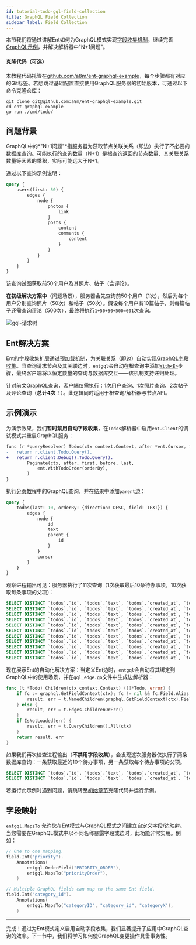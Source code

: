```yaml
---
id: tutorial-todo-gql-field-collection
title: GraphQL Field Collection
sidebar_label: Field Collection
---
```


本节我们将通过讲解Ent如何为GraphQL模式实现[字段收集机制](https://spec.graphql.org/June2018/#sec-Field-Collection)，继续完善[GraphQL示例](tutorial-todo-gql.mdx)，并解决解析器中"N+1问题"。

#### 克隆代码（可选）

本教程代码托管在[github.com/a8m/ent-graphql-example](https://github.com/a8m/ent-graphql-example)，每个步骤都有对应的Git标签。若想跳过基础配置直接使用GraphQL服务器的初始版本，可通过以下命令克隆仓库：

```console
git clone git@github.com:a8m/ent-graphql-example.git
cd ent-graphql-example 
go run ./cmd/todo/
```

## 问题背景

GraphQL中的*"N+1问题"*指服务器为获取节点关联关系（即边）执行了不必要的数据库查询。可能执行的查询数量（N+1）是根查询返回的节点数量、其关联关系数量等因素的乘积，实际可能远大于N+1。

通过以下查询示例说明：

```graphql
query {
    users(first: 50) {
        edges {
            node {
                photos {
                    link
                }
                posts {
                    content
                    comments {
                        content
                    }
                }
            }
        }
    }
}
```

该查询试图获取前50个用户及其照片、帖子（含评论）。

**在初级解决方案中**（问题场景），服务器会先查询前50个用户（1次），然后为每个用户分别查询照片（50次）和帖子（50次）。假设每个用户有10篇帖子，则每篇帖子还需查询评论（500次），最终将执行`1+50+50+500=601`次查询。

![gql-请求树](https://entgo.io/images/assets/request-tree.png)

## Ent解决方案

Ent的字段收集扩展通过[预加载机制](eager-load.mdx)，为关联关系（即边）自动实现[GraphQL字段收集](https://spec.graphql.org/June2018/#sec-Field-Collection)。当查询请求节点及其关联边时，`entgql`会自动在根查询中添加[`With<E>`](eager-load.mdx)步骤，最终客户端将以恒定数量的查询与数据库交互——该机制支持递归处理。

针对前文GraphQL查询，客户端仅需执行：1次用户查询、1次照片查询、2次帖子及评论查询（**总计4次！**）。此逻辑同时适用于根查询/解析器与节点API。

## 示例演示

为演示效果，我们**暂时禁用自动字段收集**，在`Todos`解析器中启用`ent.Client`的调试模式并重启GraphQL服务：

```diff title="ent.resolvers.go"
func (r *queryResolver) Todos(ctx context.Context, after *ent.Cursor, first *int, before *ent.Cursor, last *int, orderBy *ent.TodoOrder) (*ent.TodoConnection, error) {
-	return r.client.Todo.Query().
+	return r.client.Debug().Todo.Query().
		Paginate(ctx, after, first, before, last,
			ent.WithTodoOrder(orderBy),
		)
}
```

执行[分页教程](tutorial-todo-gql-paginate.md)中的GraphQL查询，并在结果中添加`parent`边：

```graphql
query {
    todos(last: 10, orderBy: {direction: DESC, field: TEXT}) {
        edges {
            node {
                id
                text
                parent {
                    id
                }
            }
            cursor
        }
    }
}
```

观察进程输出可见：服务器执行了11次查询（1次获取最后10条待办事项，10次获取每条事项的父项）：

```sql
SELECT DISTINCT `todos`.`id`, `todos`.`text`, `todos`.`created_at`, `todos`.`status`, `todos`.`priority` FROM `todos` ORDER BY `id` ASC LIMIT 11
SELECT DISTINCT `todos`.`id`, `todos`.`text`, `todos`.`created_at`, `todos`.`status`, `todos`.`priority` FROM `todos` JOIN (SELECT `todo_parent` FROM `todos` WHERE `id` = ?) AS `t1` ON `todos`.`id` = `t1`.`todo_parent` LIMIT 2
SELECT DISTINCT `todos`.`id`, `todos`.`text`, `todos`.`created_at`, `todos`.`status`, `todos`.`priority` FROM `todos` JOIN (SELECT `todo_parent` FROM `todos` WHERE `id` = ?) AS `t1` ON `todos`.`id` = `t1`.`todo_parent` LIMIT 2
SELECT DISTINCT `todos`.`id`, `todos`.`text`, `todos`.`created_at`, `todos`.`status`, `todos`.`priority` FROM `todos` JOIN (SELECT `todo_parent` FROM `todos` WHERE `id` = ?) AS `t1` ON `todos`.`id` = `t1`.`todo_parent` LIMIT 2
SELECT DISTINCT `todos`.`id`, `todos`.`text`, `todos`.`created_at`, `todos`.`status`, `todos`.`priority` FROM `todos` JOIN (SELECT `todo_parent` FROM `todos` WHERE `id` = ?) AS `t1` ON `todos`.`id` = `t1`.`todo_parent` LIMIT 2
SELECT DISTINCT `todos`.`id`, `todos`.`text`, `todos`.`created_at`, `todos`.`status`, `todos`.`priority` FROM `todos` JOIN (SELECT `todo_parent` FROM `todos` WHERE `id` = ?) AS `t1` ON `todos`.`id` = `t1`.`todo_parent` LIMIT 2
SELECT DISTINCT `todos`.`id`, `todos`.`text`, `todos`.`created_at`, `todos`.`status`, `todos`.`priority` FROM `todos` JOIN (SELECT `todo_parent` FROM `todos` WHERE `id` = ?) AS `t1` ON `todos`.`id` = `t1`.`todo_parent` LIMIT 2
SELECT DISTINCT `todos`.`id`, `todos`.`text`, `todos`.`created_at`, `todos`.`status`, `todos`.`priority` FROM `todos` JOIN (SELECT `todo_parent` FROM `todos` WHERE `id` = ?) AS `t1` ON `todos`.`id` = `t1`.`todo_parent` LIMIT 2
SELECT DISTINCT `todos`.`id`, `todos`.`text`, `todos`.`created_at`, `todos`.`status`, `todos`.`priority` FROM `todos` JOIN (SELECT `todo_parent` FROM `todos` WHERE `id` = ?) AS `t1` ON `todos`.`id` = `t1`.`todo_parent` LIMIT 2
SELECT DISTINCT `todos`.`id`, `todos`.`text`, `todos`.`created_at`, `todos`.`status`, `todos`.`priority` FROM `todos` JOIN (SELECT `todo_parent` FROM `todos` WHERE `id` = ?) AS `t1` ON `todos`.`id` = `t1`.`todo_parent` LIMIT 2
SELECT DISTINCT `todos`.`id`, `todos`.`text`, `todos`.`created_at`, `todos`.`status`, `todos`.`priority` FROM `todos` JOIN (SELECT `todo_parent` FROM `todos` WHERE `id` = ?) AS `t1` ON `todos`.`id` = `t1`.`todo_parent` LIMIT 2
```

现在展示Ent的自动化解决方案：当定义Ent边时，`entgql`会自动将其绑定到GraphQL中的使用场景，并在`gql_edge.go`文件中生成边解析器：

```go title="ent/gql_edge.go"
func (t *Todo) Children(ctx context.Context) ([]*Todo, error) {
	if fc := graphql.GetFieldContext(ctx); fc != nil && fc.Field.Alias != "" {
		result, err = t.NamedChildren(graphql.GetFieldContext(ctx).Field.Alias)
	} else {
		result, err = t.Edges.ChildrenOrErr()
	}
	if IsNotLoaded(err) {
		result, err = t.QueryChildren().All(ctx)
	}
	return result, err
}
```

如果我们再次检查进程输出（**不禁用字段收集**），会发现这次服务器仅执行了两条数据库查询：一条获取最近的10个待办事项，另一条获取每个待办事项的父项。

```sql
SELECT DISTINCT `todos`.`id`, `todos`.`text`, `todos`.`created_at`, `todos`.`status`, `todos`.`priority`, `todos`.`todo_parent` FROM `todos` ORDER BY `id` DESC LIMIT 11
SELECT DISTINCT `todos`.`id`, `todos`.`text`, `todos`.`created_at`, `todos`.`status`, `todos`.`priority` FROM `todos` WHERE `todos`.`id` IN (?, ?, ?, ?, ?, ?, ?, ?, ?, ?, ?)
```

若运行此示例时遇到问题，请跳转至[初始章节](#clone-the-code-optional)克隆代码并运行示例。

## 字段映射

[`entgql.MapsTo`](https://pkg.go.dev/entgo.io/contrib/entgql#MapsTo) 允许您在Ent模式与GraphQL模式之间建立自定义字段/边映射。当您需要在GraphQL模式中以不同名称暴露字段或边时，此功能非常实用。例如：

```go
// One to one mapping.
field.Int("priority").
	Annotations(
		entgql.OrderField("PRIORITY_ORDER"),
		entgql.MapsTo("priorityOrder"),
	)

// Multiple GraphQL fields can map to the same Ent field.
field.Int("category_id").
	Annotations(
		entgql.MapsTo("categoryID", "category_id", "categoryX"),
	)
```

---

完成！通过为Ent模式定义启用自动字段收集，我们显著提升了应用中GraphQL查询的效率。下一节中，我们将学习如何使GraphQL变更操作具备事务性。